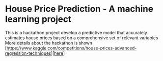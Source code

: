 # House Price Prediction - A machine learning project 
This is a hackathon project develop a predictive model that accurately estimates house prices based on a comprehensive set of relevant variables
More details about the hackathon is shown [https://www.kaggle.com/competitions/house-prices-advanced-regression-techniques][here]
